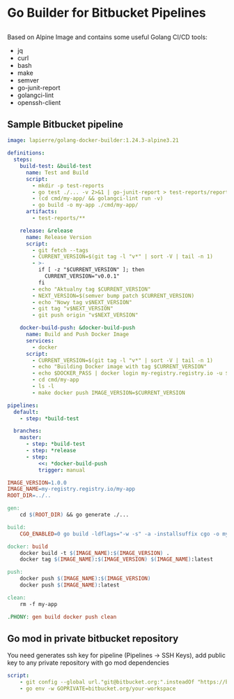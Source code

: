 # Go Builder for Bitbucket Pipelines

##

Based on Alpine Image and contains some useful Golang CI/CD tools:

- jq 
- curl 
- bash 
- make
- semver
- go-junit-report
- golangci-lint
- openssh-client

## Sample Bitbucket pipeline

````yaml
image: lapierre/golang-docker-builder:1.24.3-alpine3.21

definitions:
  steps:
    build-test: &build-test
      name: Test and Build
      script:
        - mkdir -p test-reports
        - go test ./... -v 2>&1 | go-junit-report > test-reports/report.xml
        - (cd cmd/my-app/ && golangci-lint run -v)
        - go build -o my-app ./cmd/my-app/
      artifacts:
        - test-reports/**        

    release: &release
      name: Release Version
      script:
        - git fetch --tags
        - CURRENT_VERSION=$(git tag -l "v*" | sort -V | tail -n 1)
        - >-
          if [ -z "$CURRENT_VERSION" ]; then
            CURRENT_VERSION="v0.0.1"
          fi
        - echo "Aktualny tag $CURRENT_VERSION"
        - NEXT_VERSION=$(semver bump patch $CURRENT_VERSION)
        - echo "Nowy tag v$NEXT_VERSION"
        - git tag "v$NEXT_VERSION"
        - git push origin "v$NEXT_VERSION"

    docker-build-push: &docker-build-push
      name: Build and Push Docker Image
      services:
        - docker
      script:
        - CURRENT_VERSION=$(git tag -l "v*" | sort -V | tail -n 1)
        - echo "Building Docker image with tag $CURRENT_VERSION"
        - echo $DOCKER_PASS | docker login my-registry.registry.io -u $DOCKER_USER --password-stdin
        - cd cmd/my-app
        - ls -l
        - make docker push IMAGE_VERSION=$CURRENT_VERSION

pipelines:
  default:
    - step: *build-test

  branches:
    master:
      - step: *build-test
      - step: *release
      - step:
          <<: *docker-build-push
          trigger: manual
````

````makefile
IMAGE_VERSION=1.0.0
IMAGE_NAME=my-registry.registry.io/my-app
ROOT_DIR=../..

gen:
	cd $(ROOT_DIR) && go generate ./...

build:
	CGO_ENABLED=0 go build -ldflags="-w -s" -a -installsuffix cgo -o my-app .

docker: build
	docker build -t $(IMAGE_NAME):$(IMAGE_VERSION) .
	docker tag $(IMAGE_NAME):$(IMAGE_VERSION) $(IMAGE_NAME):latest

push:
	docker push $(IMAGE_NAME):$(IMAGE_VERSION)
	docker push $(IMAGE_NAME):latest

clean:
	rm -f my-app

.PHONY: gen build docker push clean

````

## Go mod in private bitbucket repository

You need generates ssh key for pipeline (Pipelines -> SSH Keys), add public key to any private repository with go mod dependencies

````yaml
script:
    - git config --global url."git@bitbucket.org:".insteadOf "https://bitbucket.org/"
    - go env -w GOPRIVATE=bitbucket.org/your-workspace
````